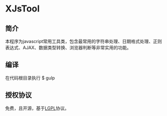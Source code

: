 XJsTool
=========

## 简介 ##
 本程序为javascript常用工具类，包含最常用的字符串处理、日期格式处理、正则表达式、AJAX、数据类型转换、浏览器判断等非常实用的功能。

## 编译 ##
 在代码根目录执行 $ gulp

## 授权协议 ##
 免费，且开源，基于[LGPL](https://raw.githubusercontent.com/xucongli1989/XJsTool/master/LICENSE)协议。


